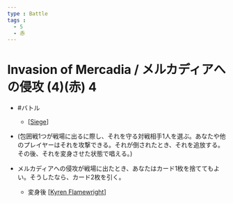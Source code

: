 ```yaml
---
type : Battle
tags : 
  - 5
  - 赤
---
```


# Invasion of Mercadia / メルカディアへの侵攻 (4)(赤) 4

* #バトル
  * [[Siege]]

* (包囲戦1つが戦場に出るに際し、それを守る対戦相手1人を選ぶ。あなたや他のプレイヤーはそれを攻撃できる。それが倒されたとき、それを追放する。その後、それを変身させた状態で唱える。)
* メルカディアへの侵攻が戦場に出たとき、あなたはカード1枚を捨ててもよい。そうしたなら、カード2枚を引く。
  * 変身後 [[Kyren Flamewright]]


[//begin]: # "Autogenerated link references for markdown compatibility"
[Siege]: ../../KeywordAbilities/Siege.md "Siege / 包囲戦"
[Kyren Flamewright]: <../Creatures/Kyren Flamewright.md> "Kyren Flamewright / カイレンの火炎職人 3/3"
[//end]: # "Autogenerated link references"

